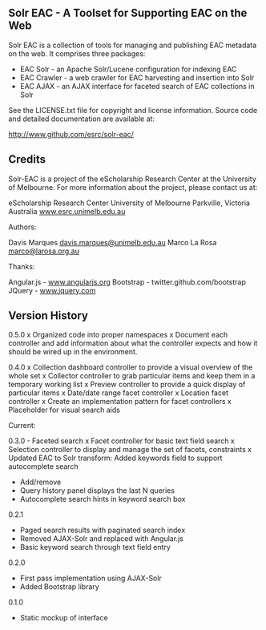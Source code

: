 Solr EAC - A Toolset for Supporting EAC on the Web
--------------------------------------------------

Solr EAC is a collection of tools for managing and publishing EAC metadata on 
the web. It comprises three packages:

* EAC Solr - an Apache Solr/Lucene configuration for indexing EAC
* EAC Crawler - a web crawler for EAC harvesting and insertion into Solr
* EAC AJAX - an AJAX interface for faceted search of EAC collections in Solr

See the LICENSE.txt file for copyright and license information. Source code 
and detailed documentation are available at:

  http://www.github.com/esrc/solr-eac/ 

Credits
-------

Solr-EAC is a project of the eScholarship Research Center at the University of 
Melbourne. For more information about the project, please contact us at:

  eScholarship Research Center
  University of Melbourne
  Parkville, Victoria
  Australia
  www.esrc.unimelb.edu.au

Authors:

  Davis Marques <davis.marques@unimelb.edu.au>
  Marco La Rosa <marco@larosa.org.au>
  
Thanks:

  Angular.js - www.angularjs.org
  Bootstrap - twitter.github.com/bootstrap
  JQuery - www.jquery.com
  

Version History
---------------

0.5.0
x Organized code into proper namespaces
x Document each controller and add information about what the controller 
  expects and how it should be wired up in the environment.

0.4.0
x Collection dashboard controller to provide a visual overview of the whole set
x Collector controller to grab particular items and keep them in a temporary 
  working list
x Preview controller to provide a quick display of particular items
x Date/date range facet controller
x Location facet controller
x Create an implementation pattern for facet controllers
x Placeholder for visual search aids

Current:

0.3.0 - Faceted search
x Facet controller for basic text field search
x Selection controller to display and manage the set of facets, constraints
x Updated EAC to Solr transform: Added keywords field to support autocomplete search

- Add/remove 
- Query history panel displays the last N queries
- Autocomplete search hints in keyword search box

0.2.1
- Paged search results with paginated search index
- Removed AJAX-Solr and replaced with Angular.js
- Basic keyword search through text field entry

0.2.0
- First pass implementation using AJAX-Solr
- Added Bootstrap library

0.1.0
- Static mockup of interface

